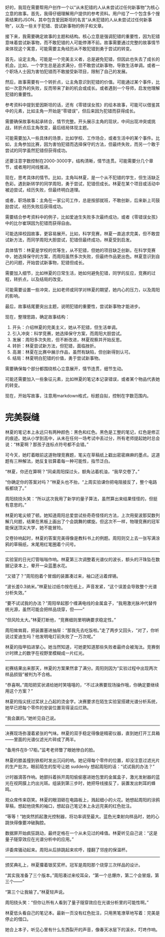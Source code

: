 <ReasoningChainRenderer>
好的，我现在需要帮用户创作一个以“从未犯错的人从未尝试过任何新事物”为核心立意的故事。首先，我得仔细理解用户提供的参考资料。用户给了一个包含多个搜索结果的JSON，其中包含爱因斯坦的名言“从未犯错的人从未尝试过任何新事物”，以及一些关于犯错、尝试新事物的例子和文章。

接下来，我需要确定故事的主题和结构。核心立意是强调犯错的重要性，因为犯错意味着尝试新事物，而不敢犯错的人可能停滞不前。故事需要通过完整的故事情节来体现这个寓意，可能需要主角经历从不敢犯错到勇于尝试的转变。

首先，设定主角。可能是一个完美主义者，总是避免犯错，但因此也失去了成长的机会。比如，一个学生总是追求满分，但不敢尝试新事物，导致生活单调。或者一个职场人士因为害怕犯错而不敢接受新项目，限制了自己的发展。

然后，故事需要有一个转折点，让主角意识到犯错的价值。可能通过某个事件，比如一次意外的失败，反而带来了新的机会或成长。或者遇到一个导师，启发他理解犯错的重要性。

参考资料中提到爱因斯坦的话，还有《零错误女孩》的绘本故事，可能可以借鉴其中的元素，比如主角一开始是“零错误”，但后来因为犯错而获得成长。

需要确保故事有起承转合，情节完整。开头展示主角的现状，中间出现冲突或挑战，转折点后主角改变，最后结局体现主题。

可能需要加入一些具体的场景，比如学校、工作场合，或者生活中的某个事件。比如，主角参加比赛，因为害怕犯错而选择保守的方法，但最终失败，而另一个敢于尝试的同学虽然犯错但获得成功。

还要注意字数控制在2000-3000字，结构清晰，情节连贯。可能需要分几个章节，或者用时间线推进。

现在，思考具体的情节。比如，主角叫林夏，是一个从不犯错的学生，但生活缺乏色彩。遇到新转学的同学周阳，勇于尝试，犯错但成长。林夏在某个项目或活动中被迫尝试，经历失败，但最终明白道理。

或者，职场故事：主角在一家公司工作，总是按部就班，不敢创新，后来新上司鼓励尝试，经历失败后获得成功。

需要结合参考资料中的例子，比如爱迪生失败多次最终成功，或者《零错误女孩》中的比尔崔琪因为犯错而获得自由。

可能选择校园故事，更容易展开。比如，科学竞赛，林夏一直追求完美，但不敢尝试新方法，而同学周阳大胆尝试，犯错但最终成功，林夏受到启发。

具体情节：林夏是学校的优等生，从不犯错，但她的项目缺乏创新。在科学竞赛中，她选择保守的方案，而周阳虽然多次失败，但最终作品更出色。林夏意识到自己的问题，开始尝试新事物，犯错但成长。

需要加入细节，比如林夏的日常生活，她如何避免犯错，同学的反应，竞赛的过程，转折点，以及结局的改变。

可能需要设置一些冲突，比如老师或同学对林夏的期望，她内心的压力，以及周阳的影响。

最后，故事结尾要突出主题，说明犯错的重要性，尝试新事物才能进步。

现在，整理思路，确定故事结构：

1. 开头：介绍林夏的完美主义，她从不犯错，但生活单调。
2. 引入冲突：科学竞赛，她选择保守方案，而周阳大胆尝试。
3. 发展：周阳多次失败，但不断改进，林夏观察并开始反思。
4. 转折：林夏尝试新方法，但犯错，面临挫折。
5. 高潮：林夏在比赛中展示作品，虽然有缺陷，但创新得到认可。
6. 结局：林夏明白犯错的价值，勇于尝试新事物。

需要确保每个部分都围绕核心立意展开，情节连贯，细节生动。

可能还需要加入一些象征元素，比如林夏的笔记本记录错误，或者某个物品代表她的转变。

现在，开始写故事，注意用markdown格式，标题自拟，控制在字数范围内。
</ReasoningChainRenderer>

# 完美裂缝

林夏的笔记本上永远只有两种颜色：黑色和红色。黑色是工整的笔记，红色是修正的痕迹。她从小学到高中，从未在任何一场考试中丢过分，所有老师提起她时总会说：“林夏啊？那孩子连标点符号都不会错。”

可今天，她盯着眼前这道物理竞赛题，笔尖在草稿纸上戳出密密麻麻的墨点。这道题有三种解法，她反复验算着每一种可能性，指节泛白。

“林夏，你还在算啊？”同桌周阳探过头，额角沾着机油，“我早交卷了。”

“你确定你的答案对吗？”林夏头也不抬，“上周实验课你把电阻接反了，整个电路板都烧了。”

周阳挠挠头笑：“所以这次我用了新学的量子算法，虽然算出来结果怪怪的，但挺有意思的。”

林夏的笔尖顿了顿。她知道周阳总爱尝试些奇奇怪怪的方法，上次用斐波那契数列解几何题，结果在黑板上画出了个会跳舞的螺旋。但这次不一样，物理竞赛的冠军能保送顶尖大学，她不能冒险。

交卷铃响起时，林夏的答案完美得像是教科书上的例题。周阳则交上去一张写满涂鸦的草稿纸，末尾用红笔圈着个问号。

---

实验室的日光灯管嗡嗡作响。林夏第三次调整着光谱仪的波长，额头的汗珠坠在数据记录本上，晕开一朵蓝墨水花。

“又错了？”周阳抱着个冒烟的装置凑过来，袖口还沾着焊锡。

“波长差0.3纳米。”林夏扯过纸巾按在纸上，声音发紧，“这个误差会导致整个光谱分析失效。”

“要不试试我的办法？”周阳举起那个缠满电线的金属盒子，“我用激光脉冲代替传统光源，虽然可能会把样品烧穿，但——”

“但风险太大。”林夏打断他，“竞赛细则里明确要求稳定性。”

周阳耸耸肩，把装置塞进抽屉：“那我先去吃饭啦。”走了两步又回头，“对了，你听说过爱迪生吗？他发明电灯前失败了一万次呢。”

林夏的指甲掐进掌心。她当然知道，可她更知道那些失败者最终会被淘汰。竞赛倒计时牌上的数字在视野里模糊成一片红光。

---

初赛结果出来那天，林夏的方案果然拿了满分。周阳则因为“实验过程中出现两次样品损毁”被判为不合格。

“恭喜啊。”周阳把奖状递给她时笑嘻嘻的，“不过决赛要现场操作哦，你确定要继续用这个方案？”

林夏的指尖抚过奖状上凸起的烫金字。决赛要求在陌生实验室搭建光谱分析系统，她早已把每个零件的安装位置背得滚瓜烂熟。

“我会赢的。”她听见自己说。

---

决赛现场弥漫着紧张的气味。林夏的双手稳定得像是精密仪器，直到她打开工具箱——里面的光谱仪滤光片碎成了两半。

“备用件在B-17柜。”监考老师瞥了眼她惨白的脸。

林夏的膝盖撞到铁柜时发出沉闷的响。她记得每个零件的位置，却没注意过滤光片的生产批次。眼前陌生的型号让她 suddenly 想起周阳的话：“试试我的办法？”

计时器滴答作响。她颤抖着拆开周阳偷偷塞进她包里的金属盒子，激光发射器的蓝光在视网膜上灼出光斑。组装到第三步时，她把导线接反了，装置发出刺耳的蜂鸣。

观众席传来窃笑。林夏的眼泪砸在电路板上，溅起细小的火花。她想起周阳的涂鸦草稿，想起他烧焦的袖口，想起自己笔记本上永远完美的红色批注。

“等等！”她突然抓起激光控制器，将功率调至最大。蓝色光束射向样品时，她的心跳快得像要冲破胸腔。

数据屏开始疯狂跳动，最终定格在一个从未见过的峰值。林夏听见自己说：“这是量子隧穿效应在光谱分析中的应用。”

评委席骚动起来。周阳从后排跳起来欢呼，撞翻了邻座的保温杯。

---

颁奖典礼上，林夏攥着银奖奖杯。冠军是周阳那个烧穿三次样品的设计。

“其实我准备了三个版本。”周阳凑过来咬耳朵，“第一个总爆炸，第二个会冒烟，第三个——”

“第三个让我输了。”林夏轻声说。

周阳挠头笑：“但你让所有人看到了量子隧穿效应在光谱分析里的可能性啊。”

林夏低头看自己的笔记本。最新一页没有红色批注，只用黑笔潦草地写着：完美是停止的借口。

她合上本子，听见心里有什么东西裂开的声音，像春天冰层下的溪水，叮咚作响。